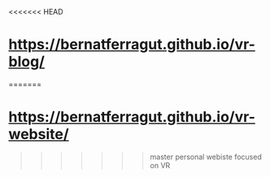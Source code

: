 <<<<<<< HEAD
# https://bernatferragut.github.io/vr-blog/
=======
# https://bernatferragut.github.io/vr-website/
>>>>>>> master
personal webiste focused on VR

